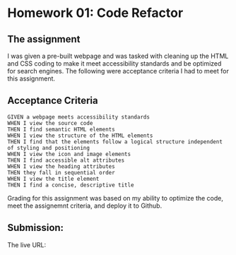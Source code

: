 # Homework 01: Code Refactor

## The assignment

I was given a pre-built webpage and was tasked with cleaning up the HTML and CSS coding to make it meet accessibility standards and be optimized for search engines. The following were acceptance criteria I had to meet for this assignment. 

## Acceptance Criteria

```
GIVEN a webpage meets accessibility standards
WHEN I view the source code
THEN I find semantic HTML elements
WHEN I view the structure of the HTML elements
THEN I find that the elements follow a logical structure independent of styling and positioning
WHEN I view the icon and image elements
THEN I find accessible alt attributes
WHEN I view the heading attributes
THEN they fall in sequential order
WHEN I view the title element
THEN I find a concise, descriptive title
```

Grading for this assignment was based on my ability to optimize the code, meet the assignemnt criteria, and deploy it to Github.

## Submission:

The live URL: 